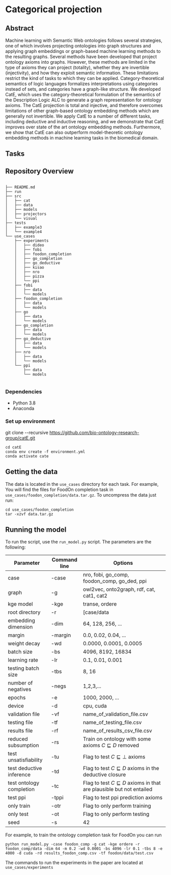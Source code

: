# Categorical projection

## Abstract

Machine learning with Semantic Web ontologies follows several
strategies, one of which involves projecting ontologies into graph
structures and applying graph embeddings or graph-based machine
learning methods to the resulting graphs. Several methods have been
developed that project ontology axioms into graphs. However, these
methods are limited in the type of axioms they can project (totality),
whether they are invertible (injectivity), and how they exploit
semantic information. These limitations restrict the kind of tasks to
which they can be applied. Category-theoretical semantics of logic
languages formalizes interpretations using categories instead of sets,
and categories have a graph-like structure.  We developed CatE, which
uses the category-theoretical formulation of the semantics of the
Description Logic ALC to generate a graph representation for ontology
axioms. The CatE projection is total and injective, and therefore
overcomes limitations of other graph-based ontology embedding methods
which are generally not invertible. We apply CatE to a number of
different tasks, including deductive and inductive reasoning, and we
demonstrate that CatE improves over state of the art ontology
embedding methods. Furthermore, we show that CatE can also outperform
model-theoretic ontology embedding methods in machine learning tasks
in the biomedical domain.


## Tasks

## Repository Overview

```

├── README.md
├── run
├── src
│   ├── cat
│   ├── data
│   ├── models
│   ├── projectors
│   └── visual
├── tests
│   ├── example3
│   └── example4
└── use_cases
    ├── experiments
    │   ├── dideo
    │   ├── fobi
    │   ├── foodon_completion
    │   ├── go_completion
    │   ├── go_deductive
    │   ├── kisao
    │   ├── nro
    │   ├── pizza
    │   └── ppi
    ├── fobi
    │   ├── data
    │   └── models
    ├── foodon_completion
    │   ├── data
    │   └── models
    ├── go
    │   ├── data
    │   └── models
    ├── go_completion
    │   ├── data
    │   └── models
    ├── go_deductive
    │   ├── data
    │   └── models
    ├── nro
    │   ├── data
    │   └── models
    └── ppi
        ├── data
        └── models


```


### Dependencies

* Python 3.8
* Anaconda


### Set up environment

git clone --recursive https://github.com/bio-ontology-research-group/catE.git

```
cd catE
conda env create -f environment.yml
conda activate cate
```

## Getting the data

The data is located in the `use_cases` directory for each task. For example, You will find the files for FoodOn completion task in `use_cases/foodon_completion/data.tar.gz`. To uncompress the data just run:

```
cd use_cases/foodon_completion
tar -xzvf data.tar.gz
```

## Running the model


To run the script, use the ``run_model.py`` script. The parameters are the following:

| Parameter                | Command line | Options                                                                      |
|--------------------------|--------------|------------------------------------------------------------------------------|
| case                     | -case        | nro, fobi, go_comp, foodon_comp, go_ded, ppi                                 |
| graph                    | -g           | owl2vec, onto2graph, rdf, cat, cat1, cat2                                    |
| kge model                | -kge         | transe, ordere                                                               |
| root directory           | -r           | [case/data                                                                   |
| embedding dimension      | -dim         | 64, 128, 256, ...                                                            |
| margin                   | -margin      | 0.0, 0.02, 0.04, ...                                                         |
| weight decay             | -wd          | 0.0000, 0.0001, 0.0005                                                       |
| batch size               | -bs          | 4096, 8192, 16834                                                            |
| learning rate            | -lr          | 0.1, 0.01, 0.001                                                             |
| testing batch size       | -tbs         | 8, 16                                                                        |
| number of negatives      | -negs        | 1,2,3,...                                                                    |
| epochs                   | -e           | 1000, 2000, ...                                                              |
| device                   | -d           | cpu, cuda                                                                    |
| validation file          | -vf          | name\_of\_validation\_file.csv                                               |
| testing file             | -tf          | name\_of\_testing\_file.csv                                                  |
| results file             | -rf          | name\_of\_results\_csv\_file.csv                                             |
| reduced subsumption      | -rs          | Train on ontology with some axioms $C \sqsubseteq D$ removed                 |
| test unsatisfiability    | -tu          | Flag to test $C \sqsubseteq \bot$ axioms                                     |
| test deductive inference | -td          | Flag to test $C \sqsubseteq D$ axioms in the deductive closure               |
| test ontology completion | -tc          | Flag to test $C \sqsubseteq D$ axioms in that are plausible but not entailed |
| test ppi                 | -tppi        | Flag to test ppi prediction axioms                                           |
| only train               | -otr         | Flag to only perform training                                                |
| only test                | -ot          | Flag to only perform testing                                                 |
| seed                     | -s           | 42                                                                           |

For example, to train the ontology completion task for FoodOn you can run
```
python run_model.py -case foodon_comp -g cat -kge ordere -r foodon_comp/data -dim 64 -m 0.2 -wd 0.0001 -bs 4096 -lr 0.1 -tbs 8 -e 4000 -d cuda -rd results_foodon_comp.csv -tf foodon/data/test.csv 
```
The commands to run the experiments in the paper are located at `use_cases/experiments`
   
  
  
  
  
